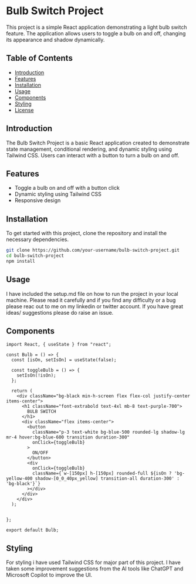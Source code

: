 # Bulb Switch Project

This project is a simple React application demonstrating a light bulb switch feature. The application allows users to toggle a bulb on and off, changing its appearance and shadow dynamically.

## Table of Contents
- [Introduction](#introduction)
- [Features](#features)
- [Installation](#installation)
- [Usage](#usage)
- [Components](#components)
- [Styling](#styling)
- [License](#license)

## Introduction
The Bulb Switch Project is a basic React application created to demonstrate state management, conditional rendering, and dynamic styling using Tailwind CSS. Users can interact with a button to turn a bulb on and off.

## Features
- Toggle a bulb on and off with a button click
- Dynamic styling using Tailwind CSS
- Responsive design

## Installation
To get started with this project, clone the repository and install the necessary dependencies.


```bash
git clone https://github.com/your-username/bulb-switch-project.git
cd bulb-switch-project
npm install

```

## Usage
I have included the setup.md file on how to run the project in your local machine. Please read it carefully and if you find any difficulty or a bug please reac out to me on my linkedin or twitter account. 
If you have great ideas/ suggestions please do raise an issue.

## Components

```
import React, { useState } from "react";

const Bulb = () => {
  const [isOn, setIsOn] = useState(false);

  const toggleBulb = () => {
    setIsOn(!isOn);
  };

  return (
    <div className="bg-black min-h-screen flex flex-col justify-center items-center">
      <h1 className="font-extrabold text-4xl mb-8 text-purple-700">
        BULB SWITCH
      </h1>
      <div className="flex items-center">
        <button
          className="p-3 text-white bg-blue-500 rounded-lg shadow-lg mr-4 hover:bg-blue-600 transition duration-300"
          onClick={toggleBulb}
        >
          ON/OFF
        </button>
        <div
          onClick={toggleBulb}
          className={`w-[150px] h-[150px] rounded-full ${isOn ? 'bg-yellow-400 shadow-[0_0_40px_yellow] transition-all duration-300' : 'bg-black'}`}
        ></div>
      </div>
    </div>
  );


};

export default Bulb;

```
## Styling
For styling i have used Tailwind CSS for major part of this project. I have taken some improvement suggestions from the AI tools like ChatGPT and Microsoft Copilot to improve the UI.
